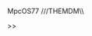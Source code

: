 MpcOS77
///THEMDM\\\
<!---
MpcOS77/MpcOS77 is a ✨ special ✨ repository because its `README .md` (this file) appears on your GitHub profile.
You can click the Preview link to take a look at your changes.
--->>>
